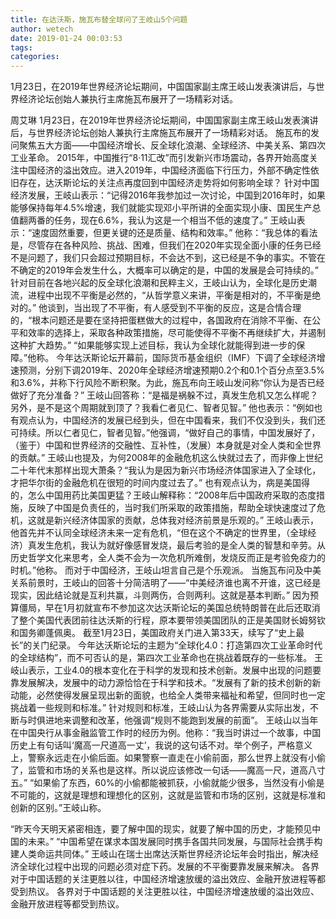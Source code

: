 ```yaml
---
title: 在达沃斯，施瓦布替全球问了王岐山5个问题
author: wetech
date: 2019-01-24 00:03:53
tags: 
categories: 
---
```

1月23日，在2019年世界经济论坛期间，中国国家副主席王岐山发表演讲后，与世界经济论坛创始人兼执行主席施瓦布展开了一场精彩对话。
<!-- more -->
周艾琳
1月23日，在2019年世界经济论坛期间，中国国家副主席王岐山发表演讲后，与世界经济论坛创始人兼执行主席施瓦布展开了一场精彩对话。
施瓦布的发问聚焦五大方面——中国经济增长、反全球化浪潮、全球经济、中美关系、第四次工业革命。
2015年，中国推行“8·11汇改”而引发新兴市场震动，各界开始高度关注中国经济的溢出效应。进入2019年，中国经济面临下行压力，外部不确定性依旧存在，达沃斯论坛的关注点再度回到中国经济走势将如何影响全球？
针对中国经济发展，王岐山表示：“记得2016年我参加过一次讨论，中国到2016年时，如果能够保持每年4.5%增速，我们就能实现邓小平所讲的全面实现小康、国民生产总值翻两番的任务，现在6.6%，我认为这是一个相当不低的速度了。”
王岐山表示：“速度固然重要，但更关键的还是质量、结构和效率。”
他称：“我总体的看法是，尽管存在各种风险、挑战、困难，但我们在2020年实现全面小康的任务已经不是问题了，我们只会超过预期目标，不会达不到，这已经是不争的事实。不管在不确定的2019年会发生什么，大概率可以确定的是，中国的发展是会可持续的。”
针对目前在各地兴起的反全球化浪潮和民粹主义，王岐山认为，全球化是历史潮流，进程中出现不平衡是必然的，“从哲学意义来讲，平衡是相对的，不平衡是绝对的。”
他谈到，当出现了不平衡，有人感受到不平衡的反应，这是合情合理的，“根本问题还是要在坚持把蛋糕做大的过程中，各国政府在消除不平衡、在公平和效率的选择上，采取各种政策措施，尽可能使得不平衡不再继续扩大，并遏制这种扩大趋势。”
“如果能够实现上述目标，我认为全球化就能得到进一步的保障。”他称。
今年达沃斯论坛开幕前，国际货币基金组织（IMF）下调了全球经济增速预测，分别下调2019年、2020年全球经济增速预期0.2个和0.1个百分点至3.5%和3.6%，并称下行风险不断积聚。为此，施瓦布向王岐山发问称“你认为是否已经做好了充分准备？”
王岐山回答称：“是福是祸躲不过，真发生危机又怎么样呢？另外，是不是这个周期就到顶了？我看仁者见仁、智者见智。”
他也表示：“例如也有观点认为，中国经济的发展已经到头，但在中国看来，我们不仅没到头，我们还可持续。所以仁者见仁，智者见智。”他强调，“做好自己的事情，中国发展好了，（鉴于）中国和世界经济的交融性、互补性，（发展）本身就是对全人类和全世界的贡献。”
王岐山也提及，为何2008年的金融危机这么快就过去了，而非像上世纪二十年代末那样出现大萧条？“我认为是因为新兴市场经济体国家进入了全球化，才把华尔街的金融危机在很短的时间内度过去了。”
也有观点认为，病是美国得的，怎么中国用药比美国更猛？王岐山解释称：“2008年后中国政府采取的态度措施，反映了中国是负责任的，当时我们所采取的政策措施，帮助全球快速度过了危机，这就是新兴经济体国家的贡献，总体我对经济前景是乐观的。”
王岐山表示，他首先并不认同全球经济未来一定有危机，“但在这个不确定的世界里，（全球经济）真发生危机，我认为就好像感冒发烧，最后考验的是全人类的智慧和辛劳。从历史哲学文化来思考，全人类不会为一次危机所难倒，发烧反而正是考验免疫力的时机。”他称。
而对于中国经济，王岐山坦言自己是个乐观派。
当施瓦布问及中美关系前景时，王岐山的回答十分简洁明了——“中美经济谁也离不开谁，这已经是现实，因此结论就是互利共赢，斗则两伤，合则两利。这就是基本判断。”
因为预算僵局，早在1月初就宣布不参加这次达沃斯论坛的美国总统特朗普在此后还取消了整个美国代表团前往达沃斯的行程，原本要带领美国团队的正是美国财长姆努钦和国务卿蓬佩奥。
截至1月23日，美国政府关门进入第33天，续写了“史上最长”的关门纪录。
今年达沃斯论坛的主题为“全球化4.0：打造第四次工业革命时代的全球结构”，而不可否认的是，第四次工业革命也在挑战着既存的一些标准。
王岐山表示，工业4.0的根本变化在于科学的发现和技术创新。发展中出现的问题要靠发展解决，发展中的动力源恰恰在于科学和技术。“发展有了新的技术创新的新动能，必然使得发展呈现出新的面貌，也给全人类带来福祉和希望，但同时也一定挑战着一些规则和标准。”
针对规则和标准，王岐山认为各界需要从实际出发，不断与时俱进地来调整和改革，他强调“规则不能跑到发展的前面”。
王岐山以当年在中国央行从事金融监管工作时的经历为例。他称：“我当时讲过一个故事，中国历史上有句话叫‘魔高一尺道高一丈’，我说的这句话不对。举个例子，严格意义上，警察永远走在小偷后面。如果警察一直走在小偷前面，那么世界上就没有小偷了，监管和市场的关系也是这样。所以说应该修改一句话——魔高一尺，道高八寸五。”
“如果偷了东西，60%的小偷都能被抓获，小偷就能少很多，当然没有小偷是不可能的，这就是理想和理想化的区别，这就是监管和市场的区别，这就是标准和创新的区别。”王岐山称。
 
 
“昨天今天明天紧密相连，要了解中国的现实，就要了解中国的历史，才能预见中国的未来。”
“中国希望在谋求本国发展同时携手各国共同发展，与国际社会携手构建人类命运共同体。”
王岐山在瑞士出席达沃斯世界经济论坛年会时指出，解决经济全球化过程中出现的问题必须对症下药。发展的不平衡要靠发展来解决。
各界对于中国话题的关注更胜以往，中国经济增速放缓的溢出效应、金融开放进程等都受到热议。
各界对于中国话题的关注更胜以往，中国经济增速放缓的溢出效应、金融开放进程等都受到热议。
